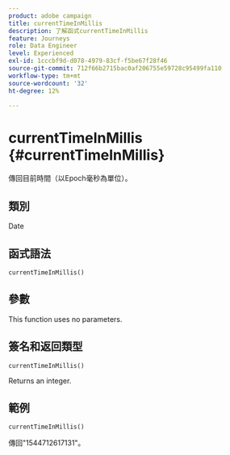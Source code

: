 ```yaml
---
product: adobe campaign
title: currentTimeInMillis
description: 了解函式currentTimeInMillis
feature: Journeys
role: Data Engineer
level: Experienced
exl-id: 1cccbf9d-d078-4979-83cf-f5be67f28f46
source-git-commit: 712f66b2715bac0af206755e59728c95499fa110
workflow-type: tm+mt
source-wordcount: '32'
ht-degree: 12%

---
```


# currentTimeInMillis {#currentTimeInMillis}

傳回目前時間（以Epoch毫秒為單位）。

## 類別

Date

## 函式語法

`currentTimeInMillis()`

## 參數

This function uses no parameters.

## 簽名和返回類型

`currentTimeInMillis()`

Returns an integer.

## 範例

`currentTimeInMillis()`

傳回&quot;1544712617131&quot;。
